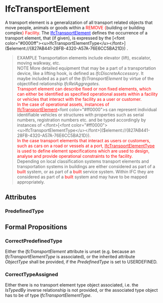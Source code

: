 # IfcTransportElement

A transport element is a generalization of all transport related objects that move people, animals or goods within a <font color="#ff0000">REMOVE {</font>building or building complex<font color="#ff0000">} Facility</font>. The [<font color="#0000ff"><u>IfcTransportElement</u></font>]($element://{9CF73480-06BE-4997-B578-8F3958E77111}) defines the occurrence of a transport element, that (if given), is expressed by the [<font color="#0000ff"><u>IfcTransportElementType</u></font>]($element://{827AB441-28FB-4320-A57A-76E6CC5BA21D}) .  
> EXAMPLE Transportation elements include elevator (lift), escalator, moving walkway, etc.  
> NOTE More detailed equipment that may be a part of a transportation device, like a lifting hook, is defined as _IfcDiscreteAccessory_. It maybe included as a part of the _IfcTransportElement_ by virtue of the objectified relationship _IfcRelAggregates_.  
<font color="#ff0000">Transport element can describe fixed or non fixed elements, which can either be identified as specified operational assets within a facility or vehicles that interact with the facility as a user or customer.</font>  
<font color="#ff0000">In the case of operational assets, instances of </font>[<font color="#ff0000"><u>IfcTransportElement</u></font>]($element://{9CF73480-06BE-4997-B578-8F3958E77111})<font color="#ff0000">s can represent individual identifiable vehicles or structures with properties such as serial numbers, registration numbers etc. and be typed accordingly by instances of </font>[<font color="#ff0000"><u>IfcTransportElementType</u></font>]($element://{827AB441-28FB-4320-A57A-76E6CC5BA21D})<font color="#ff0000">.</font>  
<font color="#ff0000">In the case transport elements that interact as users or customers, such as cars on a road or vessels at a port, </font>[<font color="#ff0000"><u>IfcTransportElementType</u></font>]($element://{827AB441-28FB-4320-A57A-76E6CC5BA21D})<font color="#ff0000"> is used to define element specifications which are used to design, analyse and provide operational constraints to the facility.</font>  
Depending on local classification systems transport elements and transportation systems in buildings are either considered as part of a <font color="#ff0000">built </font>system, or as part of a <font color="#ff0000">built </font>service system. Within IFC they are considered as part of a <font color="#ff0000">built </font>system and may have to be mapped appropriately.

## Attributes

### PredefinedType


## Formal Propositions

### CorrectPredefinedType
Either the _IfcTransportElement_ attribute is unset (e.g. because an _IfcTransportElementType_ is associated), or the inherited attribute _ObjectType_ shall be provided, if the _PredefinedType_ is set to USERDEFINED.

### CorrectTypeAssigned
Either there is no transport element type object associated, i.e. the _IsTypedBy_ inverse relationship is not provided, or the associated type object has to be of type _IfcTransportElementType_.
